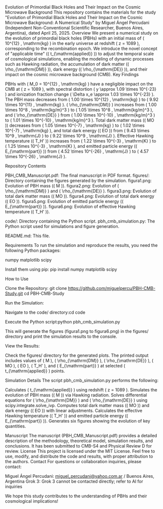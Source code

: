 Evolution of Primordial Black Holes and Their Impact on the Cosmic Microwave Background
This repository contains the materials for the study "Evolution of Primordial Black Holes and Their Impact on the Cosmic Microwave Background: A Numerical Study" by Miguel Ángel Percudani (Independent Non-Conventional Scientific Researcher, Buenos Aires, Argentina), dated April 25, 2025.
Overview
We present a numerical study on the evolution of primordial black holes (PBHs) with an initial mass of ( 10^{12} , \mathrm{kg} ) in the early universe at redshift ( z = 1089 ), corresponding to the recombination epoch. We introduce the novel concept of "applicable time" (( t_{\mathrm{applied}} )) to adjust the temporal scale of cosmological simulations, enabling the modeling of dynamic processes such as Hawking radiation, the accumulation of dark matter (( \rho_{\mathrm{DM}} )), dark energy (( \rho_{\mathrm{DE}} )), and their impact on the cosmic microwave background (CMB).
Key Findings

PBHs with ( M_0 = 10^{12} , \mathrm{kg} ) have a negligible impact on the CMB at ( z = 1089 ), with spectral distortion ( y \approx 1.09 \times 10^{-23} ) and ionization fraction change ( \Delta x_e \approx 1.03 \times 10^{-23} ).
The PBH mass decreases from ( 1.00 \times 10^{12} , \mathrm{kg} ) to ( 9.92 \times 10^{11} , \mathrm{kg} ).
( \rho_{\mathrm{DM}} ) increases from ( 1.00 \times 10^8 , \mathrm{kg/m}^3 ) to ( 1.05 \times 10^8 , \mathrm{kg/m}^3 ), and ( \rho_{\mathrm{DE}} ) from ( 1.00 \times 10^{-10} , \mathrm{kg/m}^3 ) to ( 1.01 \times 10^{-10} , \mathrm{kg/m}^3 ).
Total dark matter mass (( MO )) decreases from ( 1.05 \times 10^{-7} , \mathrm{kg} ) to ( 1.02 \times 10^{-7} , \mathrm{kg} ), and total dark energy (( EO )) from ( 9.43 \times 10^9 , \mathrm{J} ) to ( 9.22 \times 10^9 , \mathrm{J} ).
Effective Hawking temperature (( T_H' )) increases from ( 1.22 \times 10^{-3} , \mathrm{K} ) to ( 1.25 \times 10^{-3} , \mathrm{K} ), and emitted particle energy (( E_{\mathrm{part}} )) from ( 4.52 \times 10^{-26} , \mathrm{J} ) to ( 4.57 \times 10^{-26} , \mathrm{J} ).

Repository Contents

PBH_CMB_Manuscript.pdf: The final manuscript in PDF format.
figures/: Directory containing the figures generated by the simulation.
figura1.png: Evolution of PBH mass (( M )).
figura2.png: Evolution of ( \rho_{\mathrm{DM}} ) and ( \rho_{\mathrm{DE}} ).
figura3.png: Evolution of total dark matter mass (( MO )).
figura4.png: Evolution of total dark energy (( EO )).
figura5.png: Evolution of emitted particle energy (( E_{\mathrm{part}} )).
figura6.png: Evolution of effective Hawking temperature (( T_H' )).


code/: Directory containing the Python script.
pbh_cmb_simulation.py: The Python script used for simulations and figure generation.


README.md: This file.

Requirements
To run the simulation and reproduce the results, you need the following Python packages:

numpy
matplotlib
scipy

Install them using pip:
pip install numpy matplotlib scipy

How to Use

Clone the Repository:
git clone https://github.com/miguelpercu/PBH-CMB-Study.git
cd PBH-CMB-Study


Run the Simulation:

Navigate to the code/ directory:cd code


Execute the Python script:python pbh_cmb_simulation.py


This will generate the figures (figura1.png to figura6.png) in the figures/ directory and print the simulation results to the console.


View the Results:

Check the figures/ directory for the generated plots.
The printed output includes values of ( M ), ( \rho_{\mathrm{DM}} ), ( \rho_{\mathrm{DE}} ), ( MO ), ( EO ), ( T_H' ), and ( E_{\mathrm{part}} ) at selected ( t_{\mathrm{applied}} ) points.



Simulation Details
The script pbh_cmb_simulation.py performs the following:

Calculates ( t_{\mathrm{applied}} ) using redshift ( z = 1089 ).
Simulates the evolution of PBH mass (( M )) via Hawking radiation.
Solves differential equations for ( \rho_{\mathrm{DM}} ) and ( \rho_{\mathrm{DE}} ) using scipy.integrate.solve_ivp.
Computes total dark matter mass (( MO )) and dark energy (( EO )) with linear adjustments.
Calculates the effective Hawking temperature (( T_H' )) and emitted particle energy (( E_{\mathrm{part}} )).
Generates six figures showing the evolution of key quantities.

Manuscript
The manuscript (PBH_CMB_Manuscript.pdf) provides a detailed description of the methodology, theoretical model, simulation results, and conclusions. It has been submitted to CMB-S4 and Physical Review D for review.
License
This project is licensed under the MIT License. Feel free to use, modify, and distribute the code and results, with proper attribution to the authors.
Contact
For questions or collaboration inquiries, please contact:

Miguel Ángel Percudani: miguel_percudani@yahoo.com.ar  / Buenos Aires, Argentina
Grok 3: Grok 3 cannot be contacted directly; refer to AI for inquiries

We hope this study contributes to the understanding of PBHs and their cosmological implications!
